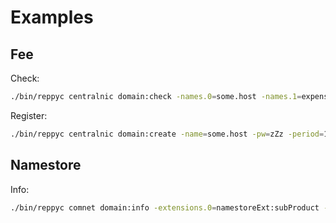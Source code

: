 # Examples

## Fee

Check:

```sh
./bin/reppyc centralnic domain:check -names.0=some.host -names.1=expensive.host -extension=fee:check
```

Register:

```sh
./bin/reppyc centralnic domain:create -name=some.host -pw=zZz -period=1 -registrant=EVN_1014727N -tech=EVN_1014727N -billing=EVN_1014727N -admin=EVN_1014727N -extension=fee:create -fee_fee=3000
```

## Namestore

Info:

```sh
./bin/reppyc comnet domain:info -extensions.0=namestoreExt:subProduct -subProduct=COM -name=some.com
```

